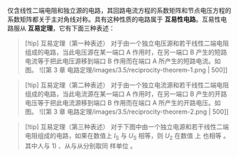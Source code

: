 仅含线性二端电阻和独立源的电路，其回路电流方程的系数矩阵和节点电压方程的系数矩阵都关于主对角线对称。具有这种性质的电路属于 **互易性电路**。互易性电路服从 **互易定理**，它有下面三种表述：

> [!tip] 互易定理（第一种表述）
> 对于由一个独立电压源和若干线性二端电阻组成的电路，当此电压源在某一端口 A 作用时，在另一端口 B 产生的短路电流等于把此电压源移到端口 B 作用而在端口 A 所产生的短路电流。如图。
> ![[第 3 章 电路定理/images/3.5/reciprocity-theorem-1.png | 500]]

> [!tip] 互易定理（第二种表述）
> 对于由一个独立电流源和若干线性二端电阻组成的电路，当此电流源在某一端口 A 作用时，在另一端口 B 产生的开路电压等于把此电流源移到端口 B 作用而在端口 A 所产生的开路电压。如图。
> ![[第 3 章 电路定理/images/3.5/reciprocity-theorem-2.png | 500]]

> [!tip] 互易定理（第三种表述）
> 对于下图中由一个独立电源和若干线性二端电阻组成的电路，如果在数值上 $I _{\mathrm{S}}$ 与 $U _{\mathrm{S}}$ 相等，则 $U_2$  在数值 上 也相等 。 其中人与 1) 、从与从分别取同 样单位 。